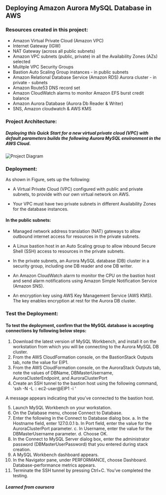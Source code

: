 ## Deploying Amazon Aurora MySQL Database in AWS

### Resources created in this project:
- Amazon Virtual Private Cloud (Amazon VPC)
- Internet Gateway (IGW)
- NAT Gateway (across all public subnets)
- Amazon VPC subnets (public, private) in all the Availability Zones (AZs) selected
- Mulitple VPC Security Groups
- Bastion Auto Scaling Group instances - in public subnets
- Amazon Relational Database Service (Amazon RDS) Aurora cluster - in private - subnets
- Amazon Route53 DNS record set
- Amazon CloudWatch alarms to monitor Amazon EFS burst credit balance
- Amazon Aurora Database (Aurora Db Reader & Writer)
- SNS, Amazon cloudwatch & AWS KMS


### Project Architecture:
##### Deploying this Quick Start for a new virtual private cloud (VPC) with default parameters builds the following Aurora MySQL environment in the AWS Cloud.

![Project Diagram](https://github.com/ahsan598/aws-aurora/blob/main/amazon-aurora-db-in-aws.svg)


### Deployment:
As shown in Figure, sets up the following:

- A Virtual Private Cloud (VPC) configured with public and private subnets, to provide with our own virtual network on AWS.

- Your VPC must have two private subnets in different Availability Zones for the database instances.

#### In the public subnets:

- Managed network address translation (NAT) gateways to allow outbound internet access for resources in the private subnets.

- A Linux bastion host in an Auto Scaling group to allow inbound Secure Shell (SSH) access to resources in the private subnets.

- In the private subnets, an Aurora MySQL database (DB) cluster in a security group, including one DB reader and one DB writer.

- An Amazon CloudWatch alarm to monitor the CPU on the bastion host and send alarm notifications using Amazon Simple Notification Service (Amazon SNS).

- An encryption key using AWS Key Management Service (AWS KMS). The key enables encryption at rest for the Aurora DB cluster.



### Test the Deployment:

#### To test the deployment, confirm that the MySQL database is accepting connections by following below steps:

1. Download the latest version of MySQL Workbench, and install it on the workstation from which you will be connecting to the Aurora MySQL DB cluster.
2. From the AWS CloudFormation console, on the BastionStack Outputs tab, note the value for EIP1.
3. From the AWS CloudFormation console, on the AuroraStack Outputs tab, note the values of DBName, DBMasterUsername, AuroraClusterEndpoint, and AuroraClusterPort
4. Create an SSH tunnel to the bastion host using the following command,
'ssh -N -L <AuroraClusterPort>:<AuroraClusterEndpoint>:<AuroraClusterPort> ec2-user@EIP1 -i <KeyPairName>'

A message appears indicating that you’ve connected to the bastion host.

5. Launch MySQL Workbench on your workstation.
6. On the Database menu, choose Connect to Database.
7. Enter the following in the Connect to Database dialog box.
    a. In the Hostname field, enter 127.0.0.1
    b. In Port field, enter the value for the AuroraClusterPort parameter.
    c. In Username, enter the value for the DBMasterUsername parameter.
    d. Choose OK.
8. In the Connect to MySQL Server dialog box, enter the administrator password (DBMasterUserPassword) that you entered during stack creation.
9. A MySQL Workbench dashboard appears.
10. In the Navigator pane, under PERFORMANCE, choose Dashboard. Database-performance metrics appears.
11. Terminate the SSH tunnel by pressing Ctrl+C. You’ve completed the testing.






##### Learned from coursera
